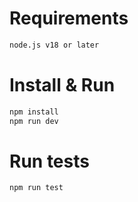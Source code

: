 # Requirements
  ```sh
  node.js v18 or later
  ```

# Install & Run
  ```sh
  npm install
  npm run dev
  ```
# Run tests
  ```sh
  npm run test
  ```
